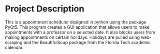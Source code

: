# Project Description
This is a appointment scheduler designed in python using the package PyQt5. This program creates a 
GUI application that allows users to make appointments with a professor on a selected date. It also
blocks users from making appointments on certain holidays. Holidays are pulled using web-scraping and
the BeautifulSoup package from the Florida Tech academic calendar. 
